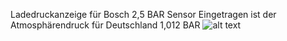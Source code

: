 Ladedruckanzeige für Bosch 2,5 BAR Sensor 
Eingetragen ist der Atmosphärendruck für Deutschland 1,012 BAR
![alt text](https://bilderupload.org/bild/f12f02694-boost-gauge)
